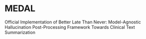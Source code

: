 # MEDAL
Official Implementation of Better Late Than Never: Model-Agnostic Hallucination Post-Processing Framework Towards Clinical Text Summarization
